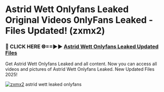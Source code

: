 # Astrid Wett Onlyfans Leaked Original Videos 0nlyFans Leaked - Files Updated! (zxmx2)

<h3>🔴 CLICK HERE 🌐==►► <a href="https://tinyurl.com/ms9xzufz" rel="nofollow">Astrid Wett Onlyfans Leaked Updated Files</a></h3>

Get Astrid Wett Onlyfans Leaked and all content. Now you can access all videos and pictures of Astrid Wett Onlyfans Leaked. New Updated Files 2025!

[![zxmx2](https://i.imgur.com/ppqm5kG.gif)](https://tinyurl.com/ms9xzufz)
astrid wett leaked onlyfans